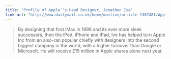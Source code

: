 ```yaml
---
title: "Profile of Apple''s Head Designer, Jonathan Ive"
link-url: "http://www.dailymail.co.uk/home/moslive/article-1367481/Apples-Jonathan-Ive-How-did-British-polytechnic-graduate-design-genius.html"
---
```

<blockquote><p>By designing that first iMac in 1998 and its ever more sleek successors, then the iPod, iPhone and iPad, Ive has helped turn Apple Inc from an also-ran popular chiefly with designers into the second biggest company in the world, with a higher turnover than Google or Microsoft. He will receive £15 million in Apple shares alone next year.</p></blockquote>
